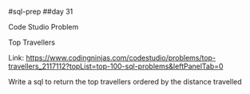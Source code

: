 #sql-prep
##day 31

Code Studio Problem

Top Travellers

Link:
https://www.codingninjas.com/codestudio/problems/top-travellers_2117112?topList=top-100-sql-problems&leftPanelTab=0

Write a sql to return the top travellers ordered by the distance travelled
